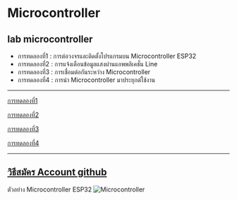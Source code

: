 # Microcontroller 
## lab microcontroller

- การทดลองที่1 : การต่อวงจรและติดตั้งโปรแกรมบน Microcontroller ESP32 
- การทดลองที่2 : การแจ้งเตือนข้อมูลแสงผ่านแอพพลิเคชั่น Line
- การทดลองที่3 : การเชื่อมต่อกันระหว่าง Microcontroller
- การทดลองที่4 : การนำ Microcontroller มาประยุกต์ใช้งาน 

------------------------

[การทดลองที่1](https://drive.google.com/file/d/1es4sV9_75VWAjasBRWTHdAw4mGGHYH2z/view?usp=sharing)

[การทดลองที่2](https://drive.google.com/file/d/1V9fCfT6f_Ae0apjK-0tfSKdPouWtZ79C/view?usp=sharing)

[การทดลองที่3](https://drive.google.com/file/d/1O0miDmbNtajx1Vu5rkiibomT5SAGajBU/view?usp=sharing)

[การทดลองที่4](https://drive.google.com/file/d/1PwChW9pFs9--t7L2T7hrL4gG-1glrOAu/view?usp=sharing)

------------------------

[วิธีสมัคร Account github](https://www.youtube.com/watch?v=60Hl0eirJIk&feature=youtu.be)
-------------------------

ตัวอย่าง Microcontroller ESP32
![Microcontroller](https://www.ourpcb.com/wp-content/uploads/2018/11/FPGA-Vs-Microcontroller2.jpg)
